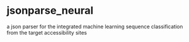 # jsonparse_neural
a json parser for the integrated machine learning sequence  classification from the target accessibility sites
